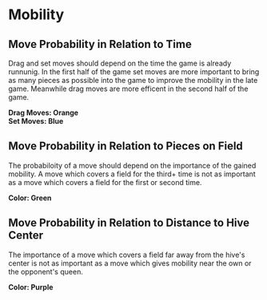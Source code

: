 # Mobility

## Move Probability in Relation to Time
Drag and set moves should depend on the time the game is already runnunig. 
In the first half of the game set moves are more important to bring as many pieces as possible 
into the game to improve the mobility in the late game. Meanwhile drag moves are more efficent 
in the second half of the game.

**Drag Moves: Orange <br>
Set Moves: Blue**

## Move Probability in Relation to Pieces on Field
The probabiloity of a move should depend on the importance of the gained mobility. 
A move which covers a field for the third+ time is not as important as a move which covers 
a field for the first or second time.

**Color: Green**

## Move Probability in Relation to Distance to Hive Center
The importance of a move which covers a field far away from the hive's center is not as important as 
a move which gives mobility near the own or the opponent's queen.

**Color: Purple**